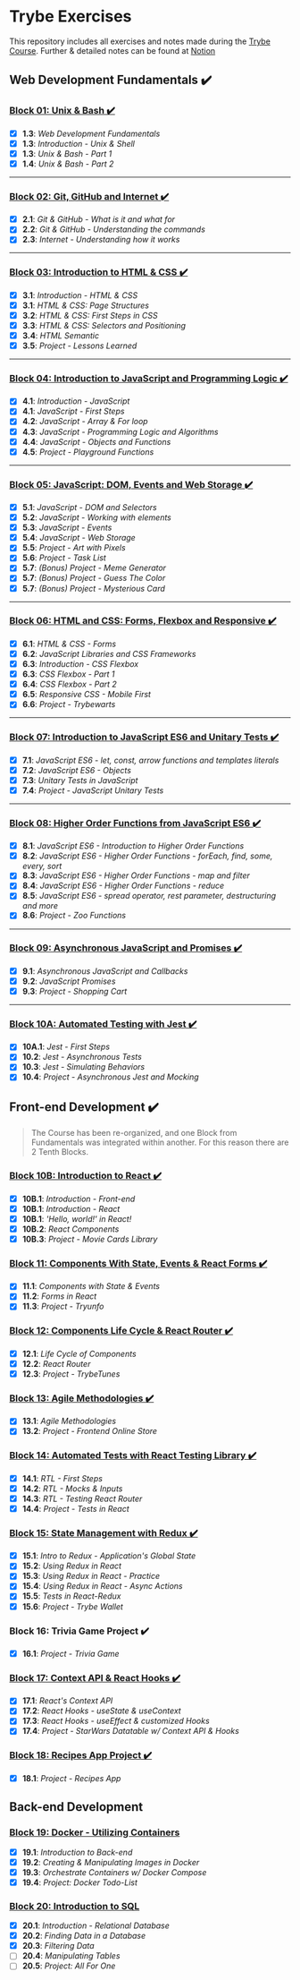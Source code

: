 # Trybe Exercises

This repository includes all exercises and notes made during the [Trybe Course](https://www.betrybe.com/). Further & detailed notes can be found at [Notion](https://basalt-chicken-ecc.notion.site/Trybe-Course-921659907b454ca3a33b6e80c2e9d457)

## Web Development Fundamentals ✔️

### [Block 01: Unix & Bash ✔️](/01-web_development_fundamentals/block01-unix_%26_bash)

- [X] __1.3__: _Web Development Fundamentals_
- [X] __1.3__: _Introduction - Unix & Shell_
- [X] __1.3__: _Unix & Bash - Part 1_
- [X] __1.4__: _Unix & Bash - Part 2_
---
### [Block 02: Git, GitHub and Internet ✔️](/01-web_development_fundamentals/block02-git_github_internet)

- [X] __2.1__: _Git & GitHub - What is it and what for_
- [X] __2.2__: _Git & GitHub - Understanding the commands_
- [X] __2.3__: _Internet - Understanding how it works_
---
### [Block 03: Introduction to HTML & CSS ✔️](/01-web_development_fundamentals/block03-html_css)

- [X] __3.1__: _Introduction - HTML & CSS_
- [X] __3.1__: _HTML & CSS: Page Structures_
- [X] __3.2__: _HTML & CSS: First Steps in CSS_
- [X] __3.3__: _HTML & CSS: Selectors and Positioning_
- [X] __3.4__: _HTML Semantic_
- [X] __3.5__: _Project - Lessons Learned_
---
### [Block 04: Introduction to JavaScript and Programming Logic ✔️](/01-web_development_fundamentals/block04-javascript_%26_programming_logic)

- [X] __4.1__: _Introduction - JavaScript_
- [X] __4.1__: _JavaScript - First Steps_
- [X] __4.2__: _JavaScript - Array & For loop_
- [X] __4.3__: _JavaScript - Programming Logic and Algorithms_
- [X] __4.4__: _JavaScript - Objects and Functions_
- [X] __4.5__: _Project - Playground Functions_
---
### [Block 05: JavaScript: DOM, Events and Web Storage ✔️](/01-web_development_fundamentals/block05-javascript_%26_dom)

- [X] __5.1__: _JavaScript - DOM and Selectors_
- [X] __5.2__: _JavaScript - Working with elements_
- [X] __5.3__: _JavaScript - Events_
- [X] __5.4__: _JavaScript - Web Storage_
- [X] __5.5__: _Project - Art with Pixels_
- [X] __5.6__: _Project - Task List_
- [X] __5.7__: _(Bonus) Project - Meme Generator_
- [X] __5.7__: _(Bonus) Project - Guess The Color_
- [X] __5.7__: _(Bonus) Project - Mysterious Card_
---
### [Block 06: HTML and CSS: Forms, Flexbox and Responsive ✔️](/01-web_development_fundamentals/block06-forms_%26_flexbox)

- [X] __6.1__: _HTML & CSS - Forms_
- [X] __6.2__: _JavaScript Libraries and CSS Frameworks_
- [X] __6.3__: _Introduction - CSS Flexbox_
- [X] __6.3__: _CSS Flexbox - Part 1_
- [X] __6.4__: _CSS Flexbox - Part 2_
- [X] __6.5__: _Responsive CSS - Mobile First_
- [X] __6.6__: _Project - Trybewarts_
---
### [Block 07: Introduction to JavaScript ES6 and Unitary Tests ✔️](/01-web_development_fundamentals/block07-es6_%26_unitary_tests)

- [X] __7.1__: _JavaScript ES6 - let, const, arrow functions and templates literals_
- [X] __7.2__: _JavaScript ES6 - Objects_
- [X] __7.3__: _Unitary Tests in JavaScript_
- [X] __7.4__: _Project - JavaScript Unitary Tests_
---
### [Block 08: Higher Order Functions from JavaScript ES6 ✔️](/01-web_development_fundamentals/block08-es6_higher_order_functions)

- [X] __8.1__: _JavaScript ES6 - Introduction to Higher Order Functions_
- [X] __8.2__: _JavaScript ES6 - Higher Order Functions - forEach, find, some, every, sort_
- [X] __8.3__: _JavaScript ES6 - Higher Order Functions - map and filter_
- [X] __8.4__: _JavaScript ES6 - Higher Order Functions - reduce_
- [X] __8.5__: _JavaScript ES6 - spread operator, rest parameter, destructuring and more_
- [X] __8.6__: _Project - Zoo Functions_
---
### [Block 09: Asynchronous JavaScript and Promises ✔️](/01-web_development_fundamentals/block09-js_asynchronous_%26_callbacks)

- [X] __9.1__: _Asynchronous JavaScript and Callbacks_
- [X] __9.2__: _JavaScript Promises_
- [X] __9.3__: _Project - Shopping Cart_
---
### [Block 10A: Automated Testing with Jest ✔️](/01-web_development_fundamentals/block10-jest)

- [X] __10A.1__: _Jest - First Steps_
- [X] __10.2__: _Jest - Asynchronous Tests_
- [X] __10.3__: _Jest - Simulating Behaviors_
- [X] __10.4__: _Project - Asynchronous Jest and Mocking_

## Front-end Development ✔️

> The Course has been re-organized, and one Block from Fundamentals was integrated within another. For this reason there are 2 Tenth Blocks.

### [Block 10B: Introduction to React ✔️](/02-front_end_development/block10b-intro-to-react)

- [X] __10B.1__: _Introduction - Front-end_
- [X] __10B.1__: _Introduction - React_
- [X] __10B.1__: _'Hello, world!' in React!_
- [X] __10B.2__: _React Components_
- [X] __10B.3__: _Project - Movie Cards Library_

### [Block 11: Components With State, Events & React Forms ✔️](/02-front_end_development/block11-components_state_%26_events_%26_forms)

- [X] __11.1__: _Components with State & Events_
- [X] __11.2__: _Forms in React_
- [X] __11.3__: _Project - Tryunfo_

### [Block 12: Components Life Cycle & React Router ✔️](/02-front_end_development/block12-components_life_cycle_%26_react_router)

- [X] __12.1__: _Life Cycle of Components_
- [X] __12.2__: _React Router_
- [X] __12.3__: _Project - TrybeTunes_

### [Block 13: Agile Methodologies ✔️](/02-front_end_development/block13-agile-methodologies)

- [X] __13.1__: _Agile Methodologies_
- [X] __13.2__: _Project - Frontend Online Store_

### [Block 14: Automated Tests with React Testing Library ✔️](/02-front_end_development/block14-react-testing-library)

- [X] __14.1__: _RTL - First Steps_
- [X] __14.2__: _RTL - Mocks & Inputs_
- [X] __14.3__: _RTL - Testing React Router_
- [X] __14.4__: _Project - Tests in React_

### [Block 15: State Management with Redux ✔️](/02-front_end_development/block15-redux)

- [X] __15.1__: _Intro to Redux - Application's Global State_
- [X] __15.2__: _Using Redux in React_
- [X] __15.3__: _Using Redux in React - Practice_
- [X] __15.4__: _Using Redux in React - Async Actions_
- [X] __15.5__: _Tests in React-Redux_
- [X] __15.6__: _Project - Trybe Wallet_

### Block 16: Trivia Game Project ✔️

- [X] __16.1__: _Project - Trivia Game_

### [Block 17: Context API & React Hooks ✔️](/02-front_end_development/block17-context-api_hooks)

- [X] __17.1__: _React's Context API_
- [X] __17.2__: _React Hooks - useState & useContext_
- [X] __17.3__: _React Hooks - useEffect & customized Hooks_
- [X] __17.4__: _Project - StarWars Datatable w/ Context API & Hooks_

### [Block 18: Recipes App Project ✔️](https://rafaelaugustscherer.github.io/recipes-app/#/)

- [X] __18.1__: _Project - Recipes App_

## Back-end Development

### [Block 19: Docker - Utilizing Containers](/03-back_end_development/block19-docker)

- [X] __19.1__: _Introduction to Back-end_
- [X] __19.2__: _Creating & Manipulating Images in Docker_
- [X] __19.3__: _Orchestrate Containers w/ Docker Compose_
- [X] __19.4__: _Project: Docker Todo-List_

### [Block 20: Introduction to SQL](/03-back_end_development/block20-sql-database)

- [X] __20.1__: _Introduction - Relational Database_
- [X] __20.2__: _Finding Data in a Database_
- [X] __20.3__: _Filtering Data_
- [ ] __20.4__: _Manipulating Tables_
- [ ] __20.5__: _Project: All For One_